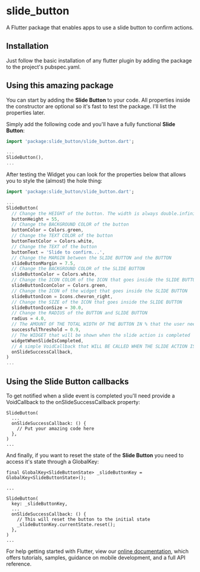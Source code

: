 # slide_button

A Flutter package that enables apps to use a slide button to confirm actions.

## Installation

Just follow the basic installation of any flutter plugin by adding the package to the project's pubspec.yaml.

## Using this amazing package

You can start by adding the **Slide Button** to your code. All properties inside the constructor are optional so it's fast to test the package. I'll list the properties later.

Simply add the following code and you'll have a fully functional **Slide Button**:

```dart
import 'package:slide_button/slide_button.dart';

...
SlideButton(),
...
```

After testing the Widget you can look for the properties below that allows you to style the (almost) the hole thing:

```dart
import 'package:slide_button/slide_button.dart';

...
SlideButton(
  // Change the HEIGHT of the button. The width is always double.infinity
  buttonHeight = 55,
  // Change the BACKGROUND COLOR of the button
  buttonColor = Colors.green,
  // Change the TEXT COLOR of the button
  buttonTextColor = Colors.white,
  // Change the TEXT of the button
  buttonText = 'Slide to confirm...',
  // Change the MARGIN between the SLIDE BUTTON and the BUTTON
  slideButtonMargin = 7.5,
  // Change the BACKGROUND COLOR of the SLIDE BUTTON
  slideButtonColor = Colors.white,
  // Change the ICON COLOR of the ICON that goes inside the SLIDE BUTTON
  slideButtonIconColor = Colors.green,
  // Change the ICON of the widget that goes inside the SLIDE BUTTON
  slideButtonIcon = Icons.chevron_right,
  // Change the SIZE of the ICON that goes inside the SLIDE BUTTON
  slideButtonIconSize = 30.0,
  // Change the RADIUS of the BUTTON and SLIDE BUTTON
  radius = 4.0,
  // The AMOUNT OF THE TOTAL WIDTH OF THE BUTTON IN % that the user need to slide so we can consider the action as completed
  successfulThreshold = 0.9,
  // The WIDGET that will be shown when the slide action is completed
  widgetWhenSlideIsCompleted,
  // A simple VoidCallback that WILL BE CALLED WHEN THE SLIDE ACTION IS COMPLETED
  onSlideSuccessCallback,
)
...
```

## Using the Slide Button callbacks

To get notified when a slide event is completed you'll need provide a VoidCallback to the onSlideSuccessCallback property:

```
SlideButton(
  ...
  onSlideSuccessCallback: () {
    // Put your amazing code here
  },
)
...
```

And finally, if you want to reset the state of the **Slide Button** you need to access it's state through a GlobalKey:

```
final GlobalKey<SlideButtonState> _slideButtonKey = GlobalKey<SlideButtonState>();

...

SlideButton(
  key: _slideButtonKey,
  ...
  onSlideSuccessCallback: () {
    // This will reset the button to the initial state
    _slideButtonKey.currentState.reset();
  },
)
...
```

For help getting started with Flutter, view our 
[online documentation](https://flutter.dev/docs), which offers tutorials, 
samples, guidance on mobile development, and a full API reference.
